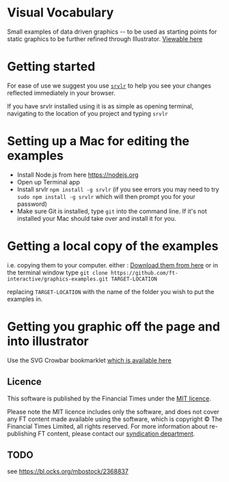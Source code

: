 # Visual Vocabulary

Small examples of data driven graphics -- to be used as starting points for static graphics to be further refined through Illustrator.
[Viewable here](http://ft-interactive.github.io/visual-vocabulary/)


# Getting started

For ease of use we suggest you use [`srvlr`](https://github.com/kavanagh/srvlr) to help you see your changes reflected immediately in your browser.

If you have srvlr installed using it is as simple as opening terminal, navigating to the location of you project and typing `srvlr`


# Setting up a Mac for editing the examples

 * Install Node.js from here https://nodejs.org
 * Open up Terminal app
 * Install srvlr `npm install -g srvlr` (if you see errors you may need to try `sudo npm install -g srvlr` which will then prompt you for your password)
 * Make sure Git is installed, type `git` into the command line. If it's not installed your Mac should take over and install it for you.


# Getting a local copy of the examples

i.e. copying them to your computer. either : [Download them from here](https://github.com/ft-interactive/visual-vocabulary/archive/master.zip)
or in the terminal window type `git clone https://github.com/ft-interactive/graphics-examples.git TARGET-LOCATION`

replacing `TARGET-LOCATION` with the name of the folder you wish to put the examples in.


# Getting you graphic off the page and into illustrator

Use the SVG Crowbar bookmarklet [which is available here](http://nytimes.github.io/svg-crowbar/)


## Licence

This software is published by the Financial Times under the [MIT licence](http://opensource.org/licenses/MIT). 

Please note the MIT licence includes only the software, and does not cover any FT content made available using the software, which is copyright &copy; The Financial Times Limited, all rights reserved. For more information about re-publishing FT content, please contact our [syndication department](http://syndication.ft.com/).

## TODO
see https://bl.ocks.org/mbostock/2368837
